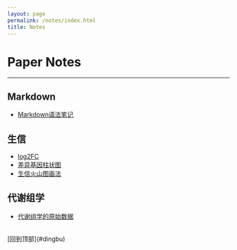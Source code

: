 ```yaml
---
layout: page
permalink: /notes/index.html
title: Notes
---
```


<h1 id="dingbu">Paper Notes</h1>


---
## Markdown
- [Markdown语法笔记](/notes/markdown_notes/)


## 生信
- [log2FC](/notes/bioinfo/log2FC/)
- [差异基因柱状图](/notes/bioinfo/barplot/)
- [生信火山图画法](/notes/bioinfo/biovolcano/)

## 代谢组学
- [代谢组学的原始数据](/notes/metabolomics/data1/)
<br>
[回到顶部](#dingbu)

